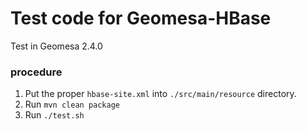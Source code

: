 # Test code for Geomesa-HBase
Test in Geomesa 2.4.0

### procedure
1. Put the proper ``hbase-site.xml`` into ``./src/main/resource`` directory.
2. Run ``mvn clean package``
3. Run ``./test.sh``

